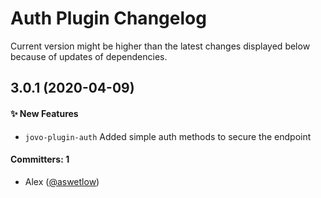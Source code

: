 # Auth Plugin Changelog

Current version might be higher than the latest changes displayed below because of updates of dependencies.

## 3.0.1 (2020-04-09)

#### :sparkles: New Features
 * `jovo-plugin-auth` Added simple auth methods to secure the endpoint 


 #### Committers: 1
- Alex ([@aswetlow](https://github.com/aswetlow))